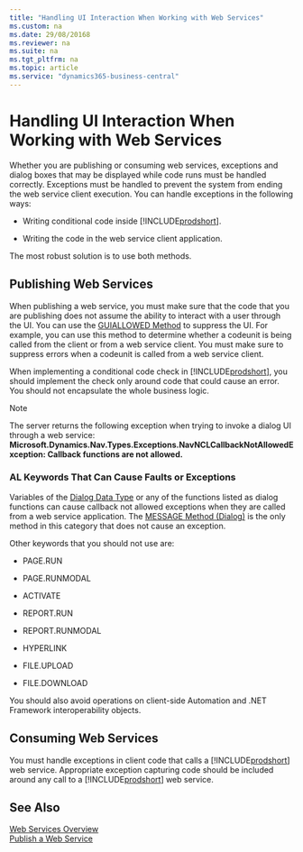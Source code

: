 ```yaml
---
title: "Handling UI Interaction When Working with Web Services"
ms.custom: na
ms.date: 29/08/20168
ms.reviewer: na
ms.suite: na
ms.tgt_pltfrm: na
ms.topic: article
ms.service: "dynamics365-business-central"
---
```

# Handling UI Interaction When Working with Web Services

Whether you are publishing or consuming web services, exceptions and dialog boxes that may be displayed while code runs must be handled correctly. Exceptions must be handled to prevent the system from ending the web service client execution. You can handle exceptions in the following ways:  
  
-   Writing conditional code inside [!INCLUDE[prodshort](../developer/includes/prodshort.md)].  
  
-   Writing the code in the web service client application.  
  
 The most robust solution is to use both methods.  
  
## Publishing Web Services  
 When publishing a web service, you must make sure that the code that you are publishing does not assume the ability to interact with a user through the UI. You can use the [GUIALLOWED Method](../developer/methods/devenv-GUIALLOWED-Method.md) to suppress the UI. For example, you can use this method to determine whether a codeunit is being called from the client or from a web service client. You must make sure to suppress errors when a codeunit is called from a web service client.  
  
 When implementing a conditional code check in [!INCLUDE[prodshort](../developer/includes/prodshort.md)], you should implement the check only around code that could cause an error. You should not encapsulate the whole business logic.  
  
> [!NOTE]  
>  The server returns the following exception when trying to invoke a dialog UI through a web service: **Microsoft.Dynamics.Nav.Types.Exceptions.NavNCLCallbackNotAllowedException: Callback functions are not allowed.**  
  
### AL Keywords That Can Cause Faults or Exceptions  
Variables of the [Dialog Data Type](../developer/datatypes/devenv-Dialog-Data-Type.md) or any of the functions listed as dialog functions can cause callback not allowed exceptions when they are called from a web service application. The [MESSAGE Method \(Dialog\)](../developer/methods/devenv-MESSAGE-Method-Dialog.md) is the only method in this category that does not cause an exception.  
  
 Other keywords that you should not use are:  
  
-   PAGE.RUN  
  
-   PAGE.RUNMODAL  
  
-   ACTIVATE  
  
-   REPORT.RUN  
  
-   REPORT.RUNMODAL  
  
-   HYPERLINK  
  
-   FILE.UPLOAD  
  
-   FILE.DOWNLOAD  
  
 You should also avoid operations on client-side Automation and .NET Framework interoperability objects.  
  
## Consuming Web Services  
 You must handle exceptions in client code that calls a [!INCLUDE[prodshort](../developer/includes/prodshort.md)] web service. Appropriate exception capturing code should be included around any call to a [!INCLUDE[prodshort](../developer/includes/prodshort.md)] web service.  
  
## See Also  
 [Web Services Overview](web-services.md)   
 [Publish a Web Service](publish-web-service.md)